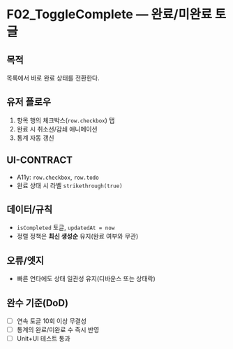 # F02_ToggleComplete — 완료/미완료 토글

## 목적
목록에서 바로 완료 상태를 전환한다.

## 유저 플로우
1) 항목 행의 체크박스(`row.checkbox`) 탭  
2) 완료 시 취소선/감쇄 애니메이션  
3) 통계 자동 갱신

## UI-CONTRACT
- A11y: `row.checkbox`, `row.todo`
- 완료 상태 시 라벨 `strikethrough(true)`

## 데이터/규칙
- `isCompleted` 토글, `updatedAt = now`
- 정렬 정책은 **최신 생성순** 유지(완료 여부와 무관)

## 오류/엣지
- 빠른 연타에도 상태 일관성 유지(디바운스 또는 상태락)

## 완수 기준(DoD)
- [ ] 연속 토글 10회 이상 무결성
- [ ] 통계의 완료/미완료 수 즉시 반영
- [ ] Unit+UI 테스트 통과